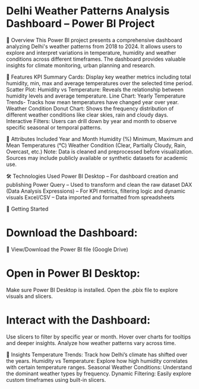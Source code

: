 # Delhi Weather Patterns Analysis Dashboard – Power BI Project

📌 Overview
This Power BI project presents a comprehensive dashboard analyzing Delhi's weather patterns from 2018 to 2024. It allows users to explore and interpret variations in temperature, humidity and weather conditions across different timeframes. The dashboard provides valuable insights for climate monitoring, urban planning and research.

🎯 Features
KPI Summary Cards: 
Display key weather metrics including total humidity, min, max and average temperatures over the selected time period.
Scatter Plot:
Humidity vs Temperature: Reveals the relationship between humidity levels and average temperature.
Line Chart: 
Yearly Temperature Trends- Tracks how mean temperatures have changed year over year.
Weather Condition Donut Chart: 
Shows the frequency distribution of different weather conditions like clear skies, rain and cloudy days.
Interactive Filters: 
Users can drill down by year and month to observe specific seasonal or temporal patterns.

📁 Attributes Included
Year and Month
Humidity (%)
Minimum, Maximum and Mean Temperatures (°C)
Weather Condition (Clear, Partially Cloudy, Rain, Overcast, etc.)
Note: Data is cleaned and preprocessed before visualization. Sources may include publicly available or synthetic datasets for academic use.

🛠️ Technologies Used
Power BI Desktop – For dashboard creation and publishing
Power Query – Used to transform and clean the raw dataset
DAX (Data Analysis Expressions) – For KPI metrics, filtering logic and dynamic visuals
Excel/CSV – Data imported and formatted from spreadsheets

🚀 Getting Started
# Download the Dashboard:
📎 View/Download the Power BI file (Google Drive)

# Open in Power BI Desktop:
Make sure Power BI Desktop is installed.
Open the .pbix file to explore visuals and slicers.

# Interact with the Dashboard:
Use slicers to filter by specific year or month.
Hover over charts for tooltips and deeper insights.
Analyze how weather patterns vary across time.

📌 Insights
Temperature Trends: Track how Delhi’s climate has shifted over the years.
Humidity vs Temperature: Explore how high humidity correlates with certain temperature ranges.
Seasonal Weather Conditions: Understand the dominant weather types by frequency.
Dynamic Filtering: Easily explore custom timeframes using built-in slicers.
